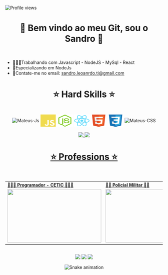 ![Profile views](https://gpvc.arturio.dev/Sogan87)  

 <div align="center" size = "18"><h1>🎍 Bem vindo ao meu Git, sou o Sandro 🎍</h1></div><br>

- 👨🏾‍💻Trabalhando com Javascript - NodeJS - MySql - React
- 📖Especializando em NodeJs
- 📧Contate-me no email: sandro.leoanrdo.ti@gmail.com

<div align="center" size = "16"><h1> ⭐️ Hard Skills ⭐️</h1></div><br>
<div align="center">

  <div style="display: inline_block">
   
  <img align="center" alt="Mateus-Js" height="40" width="50" src="https://cdn.jsdelivr.net/gh/devicons/devicon/icons/typescript/typescript-original.svg" />          
  <img align="center" alt="Mateus-Js" height="40" width="50" src="https://raw.githubusercontent.com/devicons/devicon/master/icons/javascript/javascript-plain.svg">
  <img align="center" alt="Mateus-Ts" height="40" width="50" src="https://raw.githubusercontent.com/devicons/devicon/master/icons/nodejs/nodejs-original.svg">
  <img align="center" alt="Mateus-React" height="40" width="50" src="https://raw.githubusercontent.com/devicons/devicon/master/icons/react/react-original.svg">
  <img align="center" alt="Mateus-HTML" height="40" width="50" src="https://raw.githubusercontent.com/devicons/devicon/master/icons/html5/html5-original.svg">
  <img align="center" alt="Mateus-CSS" height="40" width="50" src="https://raw.githubusercontent.com/devicons/devicon/master/icons/css3/css3-original.svg">
  <img align="center" alt="Mateus-CSS" height="40" width="50"img src="https://cdn.jsdelivr.net/gh/devicons/devicon/icons/bootstrap/bootstrap-original.svg" >
</div>

<div align="center"><br>
  <a href="https://github.com/Sogan87">
  <img height="180em" src="https://github-readme-stats.vercel.app/api?username=Sogan87&show_icons=true&theme=tokyonight&include_all_commits=true&count_private=true"/>
  <img height="180em" src="https://github-readme-stats.vercel.app/api/top-langs/?username=Sogan87&layout=compact&langs_count=7&theme=tokyonight"/>
    
<div align="center" size = "16"><h1> ⭐️ Professions ⭐️</h1></div>
  
  <div align="center"><br>
  <table>
    <tr>
      <td>
        <b>👨🏾‍💻 Programador - CETIC 👨🏾‍💻</b>
      </td>
      <td>
        <b>👮🏽 Policial Militar 👮🏽</b>
      </td>
    </tr>
    <tr>
      <td>
        <img src="https://reactiongifs.me/cdn-cgi/imagedelivery/S36QsAbHn6yI9seDZ7V8aA/38434155-d1ec-4933-5b1e-94a07a5b6500/w=500" width="300px" height="170px">
      </td>
      <td>
          <img src="https://reactiongifs.me/cdn-cgi/imagedelivery/S36QsAbHn6yI9seDZ7V8aA/ea949a90-f270-450c-c811-d44253cd8400/w=480" width="300px" height="170px">
      </td>
    </tr>
  </table>
</div>
  
 ##
  
  <div> 
  <a href="https://www.instagram.com/sandro.lleonardo/ target="_blank"><img src="https://img.shields.io/badge/-Instagram-%23E4405F?style=for-the-badge&logo=instagram&logoColor=white" target="_blank"></a> 
  <a href="https://www.linkedin.com/in/sandro-oliveira-1aa954142/" target="_blank"><img src="https://img.shields.io/badge/-LinkedIn-%230077B5?style=for-the-badge&logo=linkedin&logoColor=white" target="_blank"></a> 
  <a href = "mailto:sandro.leonardo.ti@gmail.com"><img src="https://img.shields.io/badge/-Gmail-%23333?style=for-the-badge&logo=gmail&logoColor=white" target="_blank"></a>
 
  ![Snake animation](https://github.com/Sogan87/Sogan87/blob/output/github-contribution-grid-snake.svg)
 
</div>
